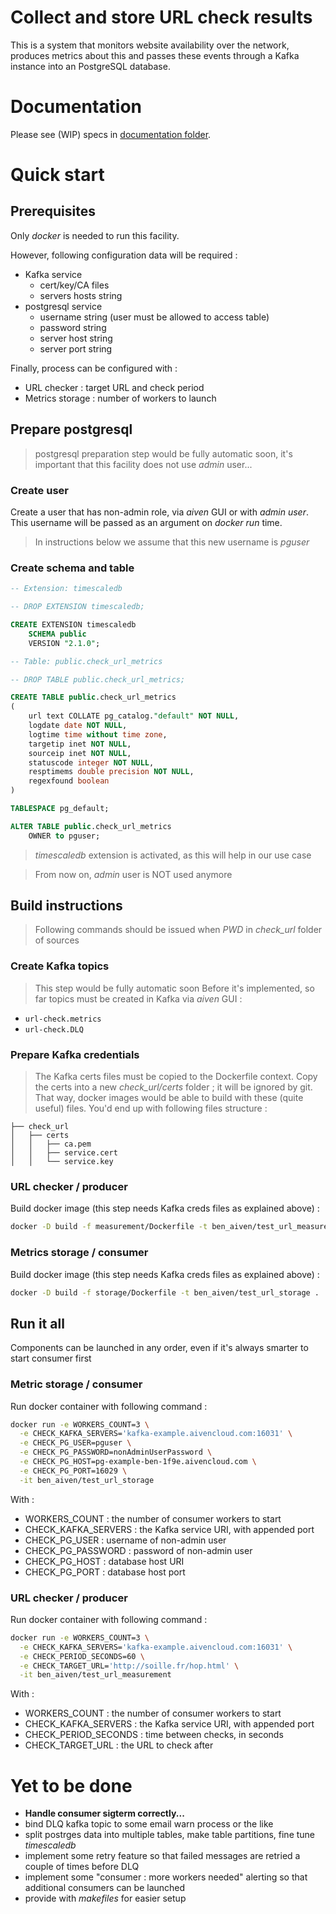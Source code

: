 # Collect and store URL check results
This is a system that monitors website availability over the network, produces metrics about this and passes these events through a Kafka instance into an PostgreSQL database.

# Documentation
Please see (WIP) specs in [documentation folder](documentation/README.md).

# Quick start
## Prerequisites
Only *docker* is needed to run this facility.

However, following configuration data will be required :
- Kafka  service
  - cert/key/CA files
  - servers hosts string
- postgresql service
  - username string (user must be allowed to access table)
  - password string
  - server host string
  - server port string

Finally, process can be configured with :
- URL checker : target URL and check period
- Metrics storage : number of workers to launch
## Prepare postgresql
> postgresql preparation step would be fully automatic soon, it's important that this facility does not use *admin* user...
### Create user
Create a user that has non-admin role, via *aiven* GUI or with *admin user*. This username will be passed as an argument on *docker run* time.    
> In instructions below we assume that this new username is *pguser*

### Create schema and table
```sql
-- Extension: timescaledb

-- DROP EXTENSION timescaledb;

CREATE EXTENSION timescaledb
    SCHEMA public
    VERSION "2.1.0";

-- Table: public.check_url_metrics

-- DROP TABLE public.check_url_metrics;

CREATE TABLE public.check_url_metrics
(
    url text COLLATE pg_catalog."default" NOT NULL,
    logdate date NOT NULL,
    logtime time without time zone,
    targetip inet NOT NULL,
    sourceip inet NOT NULL,
    statuscode integer NOT NULL,
    resptimems double precision NOT NULL,
    regexfound boolean
)

TABLESPACE pg_default;

ALTER TABLE public.check_url_metrics
    OWNER to pguser;
```
> *timescaledb* extension is activated, as this will help in our use case

> From now on, *admin* user is NOT used anymore
## Build instructions
> Following commands should be issued when _PWD_ in _check\_url_ folder of sources

### Create Kafka topics
> This step would be fully automatic soon
Before it's implemented, so far topics must be created in Kafka via *aiven* GUI :
- `url-check.metrics`
- `url-check.DLQ`

### Prepare Kafka credentials
> The Kafka certs files must be copied to the Dockerfile context.
Copy the certs into a new _check\_url/certs_ folder ; it will be ignored by git.    
That way, docker images would be able to build with these (quite useful) files.
You'd end up with following files structure :
```
├── check_url
│   ├── certs
│   │   ├── ca.pem
│   │   ├── service.cert
│   │   └── service.key

```
### URL checker / producer
Build docker image (this step needs Kafka creds files as explained above) :
```bash
docker -D build -f measurement/Dockerfile -t ben_aiven/test_url_measurement .
```

### Metrics storage / consumer
Build docker image (this step needs Kafka creds files as explained above) :
```bash
docker -D build -f storage/Dockerfile -t ben_aiven/test_url_storage .
```

## Run it all
Components can be launched in any order, even if it's always smarter to start consumer first
### Metric storage / consumer
Run docker container with following command :
```bash
docker run -e WORKERS_COUNT=3 \
  -e CHECK_KAFKA_SERVERS='kafka-example.aivencloud.com:16031' \
  -e CHECK_PG_USER=pguser \
  -e CHECK_PG_PASSWORD=nonAdminUserPassword \
  -e CHECK_PG_HOST=pg-example-ben-1f9e.aivencloud.com \
  -e CHECK_PG_PORT=16029 \
  -it ben_aiven/test_url_storage
```
With :
- WORKERS_COUNT :       the number of consumer workers to start
- CHECK_KAFKA_SERVERS : the Kafka service URI, with appended port
- CHECK_PG_USER :       username of non-admin user
- CHECK_PG_PASSWORD :   password of non-admin user
- CHECK_PG_HOST :       database host URI
- CHECK_PG_PORT :       database host port

### URL checker / producer
Run docker container with following command :
```bash
docker run -e WORKERS_COUNT=3 \
  -e CHECK_KAFKA_SERVERS='kafka-example.aivencloud.com:16031' \
  -e CHECK_PERIOD_SECONDS=60 \
  -e CHECK_TARGET_URL='http://soille.fr/hop.html' \
  -it ben_aiven/test_url_measurement
```
With :
- WORKERS_COUNT :         the number of consumer workers to start
- CHECK_KAFKA_SERVERS :   the Kafka service URI, with appended port
- CHECK_PERIOD_SECONDS :  time between checks, in seconds
- CHECK_TARGET_URL :      the URL to check after

# Yet to be done
- **Handle consumer sigterm correctly...**
- bind DLQ kafka topic to some email warn process or the like
- split postrges data into multiple tables, make table partitions, fine tune *timescaledb*
- implement some retry feature so that failed messages are retried a couple of times before DLQ
- implement some "consumer : more workers needed" alerting so that additional consumers can be launched
- provide with *makefiles* for easier setup